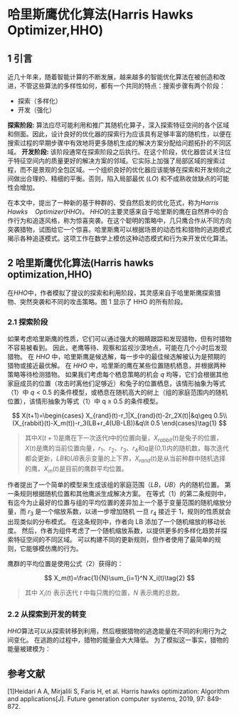 # 哈里斯鹰优化算法(Harris Hawks Optimizer,HHO)

## 1 引言

近几十年来，随着智能计算的不断发展，越来越多的智能优化算法在被创造和改进，不管这些算法的多样性如何，都有一个共同的特点：搜索步骤有两个阶段：

- 探索（多样化）
- 开发（强化）

**探索阶段:** 算法应尽可能利用和推广其随机化算子，深入探索特征空间的各个区域和侧面。因此，设计良好的优化器的探索行为应该具有足够丰富的随机性，以便在搜索过程的早期步骤中有效地将更多随机生成的解决方案分配给问题拓扑的不同区域。
**开发阶段:** 该阶段通常在探索阶段之后执行。在这个阶段，优化器尝试关注位于特征空间内的质量更好的解决方案的邻域。它实际上加强了局部区域的搜索过程，而不是景观的全包区域。一个组织良好的优化器应该能够在探索和开发倾向之间做出合理的、精细的平衡。否则，陷入局部最优 ($LO$) 和不成熟收敛缺点的可能性会增加。

在本文中，提出了一种新的基于种群的、受自然启发的优化范式，称为$Harris\quad Hawks\quad Optimizer (HHO)$。 $HHO$的主要灵感来自于哈里斯的鹰在自然界中的合作行为和追逐风格，称为惊喜突袭。在这个聪明的策略中，几只鹰合作从不同方向突袭猎物，试图给它一个惊喜。哈里斯鹰可以根据场景的动态性和猎物的逃跑模式揭示各种追逐模式。这项工作在数学上模仿这种动态模式和行为来开发优化算法。

## 2 哈里斯鹰优化算法(Harris hawks optimization,HHO)

在$HHO$中，作者模拟了提议的探索和利用阶段，其灵感来自于哈里斯鹰探索猎物、突然突袭和不同的攻击策略。图 1 显示了 HHO 的所有阶段。

### 2.1 探索阶段

如果考虑哈里斯鹰的性质，它们可以通过强大的眼睛跟踪和发现猎物，但有时猎物不容易被看到。 因此，老鹰等待、观察和监视沙漠地点，可能在几个小时后发现猎物。 在 $HHO$ 中，哈里斯鹰是候选解，每一步中的最佳候选解被认为是预期的猎物或接近最优解。 在 $HHO$ 中，哈里斯的鹰在某些位置随机栖息，并根据两种策略等待检测猎物。 如果我们考虑每个栖息策略的机会 $q$ 均等，它们会根据其他家庭成员的位置（攻击时离他们足够近）和兔子的位置栖息，该情形抽象为等式（1）中 $q<0.5$ 的条件模型，或栖息在随机高大的树上（组的家庭范围内的随机位置），该情形抽象为等式（1）中 q ≥ 0.5 的条件模型。

$$
X(t+1)=\begin{cases}
    X_{rand}(t)-r_1|X_{rand}(t)-2r_2X(t)|&q\geq 0.5\\
    (X_{rabbit}(t)-X_m(t))-r_3(LB+r_4(UB-LB))&q\lt 0.5
\end{cases}\tag{1}
$$

>其中$X(t + 1)$是鹰在下一次迭代$t$中的位置向量，$X_{rabbit}(t)$是兔子的位置，$X(t)$是鹰的当前位置向量，$r_1、r_2、r_3、r_4$和$q$是(0,1)内的随机数，每次迭代都会更新，$LB$和$UB$表示变量的上下界，$X_{rand}(t)$是从当前种群中随机选择的鹰，$X_m(t)$是目前的鹰群平均位置。

作者提出了一个简单的模型来生成该组的家庭范围$（LB，UB）$内的随机位置。 第一条规则根据随机位置和其他鹰派生成解决方案。 在等式（1）的第二条规则中，有迄今为止最好的位置与组的平均位置的差异加上一个基于变量范围的随机缩放分量，而 $r_3$ 是一个缩放系数，以进一步增加随机 一旦 $r_4$ 接近于 1，规则的性质就会出现类似的分布模式。 在这条规则中，作者向 LB 添加了一个随机缩放的移动长度。 然后，作者为组件考虑了一个随机缩放系数，以提供更多的多样化趋势并探索特征空间的不同区域。 可以构建不同的更新规则，但作者使用了最简单的规则，它能够模仿鹰的行为。

鹰群的平均位置是使用公式（2）获得的：

$$
X_m(t)=\frac{1}{N}\sum_{i=1}^N X_i(t)\tag{2}
$$

>其中 $X_i(t)$ 表示迭代 $t$ 中每只鹰的位置，$N$ 表示鹰的总数。

### 2.2 从探索到开发的转变

$HHO$算法可以从探索转移到利用，然后根据猎物的逃逸能量在不同的利用行为之间变化。 在逃跑的过程中，猎物的能量会大大降低。 为了模拟这一事实，猎物的能量被建模为：

## 参考文献

[1]Heidari A A, Mirjalili S, Faris H, et al. Harris hawks optimization: Algorithm and applications[J]. Future generation computer systems, 2019, 97: 849-872.
